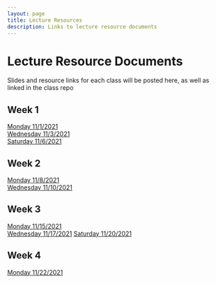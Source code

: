 ```yaml
---
layout: page
title: Lecture Resources
description: Links to lecture resource documents
---
```


# Lecture Resource Documents
Slides and resource links for each class will be posted here, as well as linked in the class repo

## Week 1
<a href="https://mastermnd.notion.site/Monday-11-1-2021-Conquering-the-CLI-1fc4e99b91884b518bc9959e4f634c3c" target="_blank">Monday 11/1/2021</a>
<br/>
<a href="https://mastermnd.notion.site/Wednesday-11-3-2021-Conquering-the-CLI-f44e936ff0b245d48f03203735bc72a5" target="_blank">Wednesday 11/3/2021</a>
<br/>
<a href="https://mastermnd.notion.site/Saturday-11-6-2021-Conquering-the-CLI-74240d691978449fa5c671da8c3d1157" target="_blank">Saturday 11/6/2021</a>
<br/>

## Week 2
<a href="https://mastermnd.notion.site/Monday-11-8-2021-CompSci-Intro-HTML-73aed81910ad460d96dfa2f0c462e1f7" target="_blank">Monday 11/8/2021</a>
<br/>
<a href="https://mastermnd.notion.site/Wednesday-11-10-2021-More-HTML-and-Intro-to-CSS-b89f6fe3d29e46c6b54f1fd040ac5374" target="_blank">Wednesday 11/10/2021</a>

## Week 3
<a href="https://mastermnd.notion.site/Monday-11-8-2021-CompSci-Intro-HTML-73aed81910ad460d96dfa2f0c462e1f7" target="_blank">Monday 11/15/2021</a>
<br>
<a href="https://mastermnd.notion.site/Wednesday-11-17-2021-Strings-Numbers-and-Decisions-cc1799e909664182a219c036a0b1bf92" target="_blank">Wednesday 11/17/2021</a>
<a href="https://docs.google.com/presentation/d/1uz5T_pcKzZl7yWmixNmS3VL_ombLOrjilRk8k3_qZhM/edit?usp=sharing" target="_blank">Saturday 11/20/2021</a>

## Week 4
<a href="https://mastermnd.notion.site/Monday-11-22-2021-Iteration-Functions-and-Scope-0a3220fe9df94f26a608f8b56639bbdf" target="_blank">Monday 11/22/2021</a>
